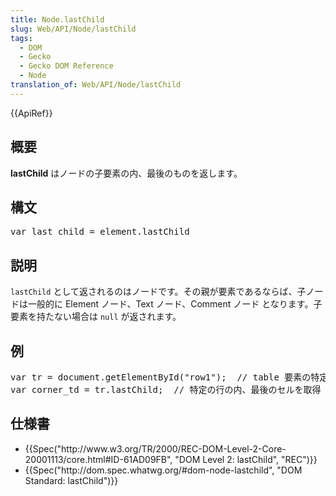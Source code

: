 ```yaml
---
title: Node.lastChild
slug: Web/API/Node/lastChild
tags:
  - DOM
  - Gecko
  - Gecko DOM Reference
  - Node
translation_of: Web/API/Node/lastChild
---
```

<div>
 {{ApiRef}}</div>
<h2 id="Summary" name="Summary">概要</h2>
<p><strong>lastChild</strong> はノードの子要素の内、最後のものを返します。</p>
<h2 id="Syntax_and_Values" name="Syntax_and_Values">構文</h2>
<pre class="syntaxbox">var last_child = element.lastChild
</pre>
<h2 id="Description" name="Description">説明</h2>
<p><code>lastChild</code> として返されるのはノードです。その親が要素であるならば、子ノードは一般的に Element ノード、Text ノード、Comment ノード となります。子要素を持たない場合は <code>null</code> が返されます。</p>
<h2 id="Example" name="Example">例</h2>
<pre class="brush:js">var tr = document.getElementById("row1");  // table 要素の特定の行を取得
var corner_td = tr.lastChild;  // 特定の行の内、最後のセルを取得
</pre>
<h2 id="Specification" name="Specification">仕様書</h2>
<ul>
 <li>{{Spec("http://www.w3.org/TR/2000/REC-DOM-Level-2-Core-20001113/core.html#ID-61AD09FB", "DOM Level 2: lastChild", "REC")}}</li>
 <li>{{Spec("http://dom.spec.whatwg.org/#dom-node-lastchild", "DOM Standard: lastChild")}}</li>
</ul>
